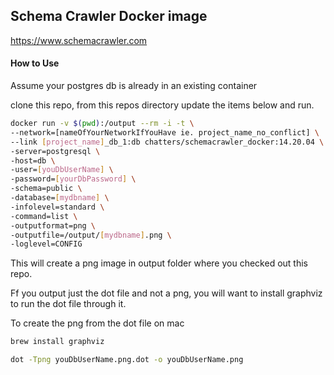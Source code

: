 ## Schema Crawler Docker image

https://www.schemacrawler.com

#### How to Use
Assume your postgres db is already in an existing container

clone this repo, from this repos directory update the items below and run.

```bash
docker run -v $(pwd):/output --rm -i -t \
--network=[nameOfYourNetworkIfYouHave ie. project_name_no_conflict] \
--link [project_name]_db_1:db chatters/schemacrawler_docker:14.20.04 \
-server=postgresql \
-host=db \
-user=[youDbUserName] \
-password=[yourDbPassword] \
-schema=public \
-database=[mydbname] \
-infolevel=standard \
-command=list \
-outputformat=png \
-outputfile=/output/[mydbname].png \
-loglevel=CONFIG
```

This will create a png image in output folder where you checked out this repo.

Ff you output just the dot file and not a png, you will want to install graphviz to run the dot file through it.

To create the png from the dot file on mac
```bash
brew install graphviz
```

```bash
dot -Tpng youDbUserName.png.dot -o youDbUserName.png
```
